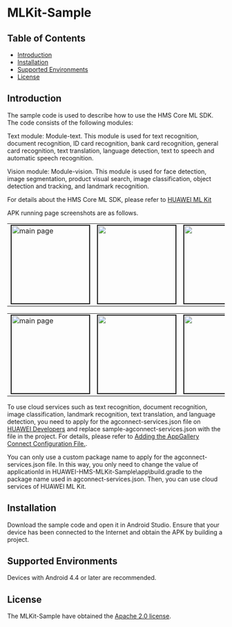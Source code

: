 # MLKit-Sample


## Table of Contents

 * [Introduction](#introduction)
 * [Installation](#installation)
 * [Supported Environments](#supported-environments)
 * [License](#license)


## Introduction
The sample code is used to describe how to use the HMS Core ML SDK. The code consists of the following modules:

Text module: Module-text. This module is used for text recognition, document recognition,
ID card recognition, bank card recognition, general card recognition, text translation, language detection, text to speech and automatic speech recognition.

Vision module: Module-vision. This module is used for face detection, image segmentation,
product visual search, image classification, object detection and tracking, and landmark recognition.

For details about the HMS Core ML SDK, please refer to [HUAWEI ML Kit](https://developer.huawei.com/consumer/en/doc/development/HMS-Guides/ml-introduction-4)

APK running page screenshots are as follows.
<table><tr>
<td><img src="https://github.com/HMS-Core/hms-ml-demo/tree/master/MLKit-Sample/resources/mainText.jpg" width=180 title="main page" border=2></td>
<td><img src="https://github.com/HMS-Core/hms-ml-demo/tree/master/MLKit-Sample/resources/language.jpg" width=180 border=2></td>
<td><img src="https://github.com/HMS-Core/hms-ml-demo/tree/master/MLKit-Sample/resources/text.jpg" width=180 border=2></td>
<td><img src="https://github.com/HMS-Core/hms-ml-demo/tree/master/MLKit-Sample/resources/bcr.jpg" width=180 border=2></td>
</tr></table>

<table><tr>
<td><img src="https://github.com/HMS-Core/hms-ml-demo/tree/master/MLKit-Sample/resources/mainVision.jpg" width=180 title="main page" border=2></td>
<td><img src="https://github.com/HMS-Core/hms-ml-demo/tree/master/MLKit-Sample/resources/imageSegmentVideo.gif" width=180 border=2></td>
<td><img src="https://github.com/HMS-Core/hms-ml-demo/tree/master/MLKit-Sample/resources/face.jpg" width=180 border=2></td>
<td><img src="https://github.com/HMS-Core/hms-ml-demo/tree/master/MLKit-Sample/resources/object.jpg" width=180 border=2></td>
</tr></table>

To use cloud services such as text recognition, document recognition, image classification, landmark recognition,
text translation, and language detection, you need to apply for the agconnect-services.json file on
[HUAWEI Developers](https://developer.huawei.com/consumer/en/) and replace sample-agconnect-services.json
with the file in the project. For details, please refer to [Adding the AppGallery Connect Configuration File.](https://developer.huawei.com/consumer/en/doc/development/HMS-Guides/ml-add-agc).

You can only use a custom package name to apply for the agconnect-services.json file.
In this way, you only need to change the value of applicationId in HUAWEI-HMS-MLKit-Sample\app\build.gradle to the package name used in agconnect-services.json. Then, you can use cloud services of HUAWEI ML Kit.


## Installation
Download the sample code and open it in Android Studio. Ensure that your device has been connected to the Internet and obtain the APK by building a project.


## Supported Environments
Devices with Android 4.4 or later are recommended.


##  License
The MLKit-Sample have obtained the [Apache 2.0 license](http://www.apache.org/licenses/LICENSE-2.0).
